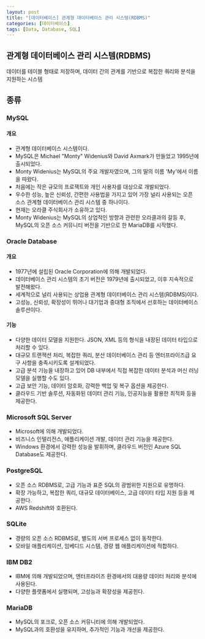 ```yaml
---
layout: post
title: "[데이터베이스] 관계형 데이터베이스 관리 시스템(RDBMS)"
categories: [데이터베이스]
tags: [Data, Database, SQL]
---
```


## 관계형 데이터베이스 관리 시스템(RDBMS)

데이터를 테이블 형태로 저장하며, 데이터 간의 관계를 기반으로 복잡한 쿼리와 분석을 지원하는 시스템

## 종류

### MySQL

#### 개요

- 관계형 데이터베이스 시스템이다.
- MySQL은 Michael "Monty" Widenius와 David Axmark가 만들었고 1995년에 출시되었다.
- Monty Widenius는 MySQL의 주요 개발자였으며, 그의 딸의 이름 'My'에서 이름을 따왔다.
- 처음에는 작은 규모의 프로젝트와 개인 사용자를 대상으로 개발되었다.
- 우수한 성능, 높은 신뢰성, 간편한 사용법을 가지고 있어 가장 널리 사용되는 오픈 소스 관계형 데이터베이스 관리 시스템 중 하나이다.
- 현재는 오라클 주식회사가 소유하고 있다.
- Monty Widenius는 MySQL의 상업적인 방향과 관련한 오라클과의 갈등 후, MySQL의 오픈 소스 커뮤니티 버전을 기반으로 한 MariaDB를 시작했다.

### Oracle Database

#### 개요

- 1977년에 설립된 Oracle Corporation에 의해 개발되었다.
- 데이터베이스 관리 시스템의 초기 버전은 1979년에 출시되었고, 이후 지속적으로 발전해왔다.
- 세계적으로 널리 사용되는 상업용 관계형 데이터베이스 관리 시스템(RDBMS)이다.
- 고성능, 신뢰성, 확장성이 뛰어나 대기업과 중대형 조직에서 선호하는 데이터베이스 솔루션이다.

#### 기능

- 다양한 데이터 모델을 지원한다. JSON, XML 등의 형식을 내장된 데이터 타입으로 처리할 수 있다.
- 대규모 트랜잭션 처리, 복잡한 쿼리, 분산 데이터베이스 관리 등 엔터프라이즈급 요구 사항을 충족시키도록 설계되었다.
- 고급 분석 기능을 내장하고 있어 DB 내부에서 직접 복잡한 데이터 분석과 머신 러닝 모델을 실행할 수도 있다.
- 고급 보안 기능, 데이터 암호화, 강력한 백업 및 복구 옵션을 제공한다.
- 클라우드 기반 솔루션, 자동화된 데이터 관리 기능, 인공지능을 활용한 최적화 등을 제공한다.

### Microsoft SQL Server

- Microsoft에 의해 개발되었다.
- 비즈니스 인텔리전스, 애플리케이션 개발, 데이터 관리 기능을 제공한다.
- Windows 환경에서 강력한 성능을 발휘하며, 클라우드 버전인 Azure SQL Database도 제공한다.

### PostgreSQL

- 오픈 소스 RDBMS로, 고급 기능과 표준 SQL의 광범위한 지원으로 유명하다.
- 확장 가능하고, 복잡한 쿼리, 대규모 데이터베이스, 고급 데이터 타입 지원 등을 제공한다.
- AWS Redshift와 호환된다.

### SQLite

- 경량의 오픈 소스 RDBMS로, 별도의 서버 프로세스 없이 동작한다.
- 모바일 애플리케이션, 임베디드 시스템, 경량 웹 애플리케이션에 적합하다.

### IBM DB2

- IBM에 의해 개발되었으며, 엔터프라이즈 환경에서의 대용량 데이터 처리와 분석에 사용된다.
- 다양한 플랫폼에서 실행되며, 고성능과 확장성을 제공힌다.

### MariaDB

- MySQL의 포크로, 오픈 소스 커뮤니티에 의해 개발되었다.
- MySQL과의 호환성을 유지하며, 추가적인 기능과 개선을 제공한다.

